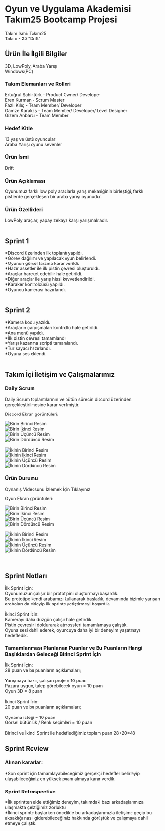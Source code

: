 # Oyun ve Uygulama Akademisi Takım25 Bootcamp Projesi

Takım İsmi: Takım25 <br>
Takım - 25 "Drift"


## Ürün İle İlgili Bilgiler
3D, LowPoly, Araba Yarışı <br>
Windows(PC)


### Takım Elemanları	ve Rolleri

Ertuğrul Şahintürk	- Product Owner/ Developer <br>
Eren Kurman	- Scrum Master <br>
Fazlı Kılıç	- Team Member/ Developer <br>
Gamze Karakaş	- Team Member/ Developer/ Level Designer <br>
Gizem	Anbarcı - Team Member


### Hedef Kitle

13 yaş ve üstü oyuncular <br>
Araba Yarışı oyunu sevenler


### Ürün İsmi

Drift


### Ürün Açıklaması

Oyunumuz farklı low poly araçlarla yarış mekaniğinin birleştiği, farklı pistlerde gerçekleşen bir araba yarışı oyunudur.


### Ürün Özellikleri

LowPoly araçlar, yapay zekaya karşı yarışmaktadır.
 <br>
 <br>

## Sprint 1

*Discord üzerinden ilk toplantı yapıldı. <br>
*Görev dağılımı ve yapılacak oyun belirlendi. <br>
*Oyunun görsel tarzına karar verildi. <br>
*Hazır assetler ile ilk pistin çevresi oluşturuldu. <br>
*Araçlar hareket edebilir hale getirildi. <br>
*Diğer araçlar ile yarış hissi kuvvetlendirildi. <br>
*Karaker kontrolcüsü yapıldı. <br>
*Oyuncu kamerası hazırlandı.
 <br>
 <br>

## Sprint 2

*Kamera kodu yazıldı. <br>
*Araçların çarpışmaları kontrollü hale getirildi. <br>
*Ana menü yapıldı. <br>
*İlk pistin çevresi tamamlandı. <br>
*Yarışı kazanma scripti tamamlandı. <br>
*Tur sayacı hazırlandı. <br>
*Oyuna ses eklendi.
 <br>
 <br>

## Takım İçi İletişim ve Çalışmalarımız

### Daily Scrum

Daily Scrum toplantılarının ve bütün sürecin discord üzerinden gerçekleştirilmesine karar verilmiştir. <br>

Discord Ekran görüntüleri: <br>

![Birin Birinci Resim](https://github.com/Ertusta/ProjectBootcamp/blob/main/ExternalResources/01.png) <br>
![Birin İkinci Resim](https://github.com/Ertusta/ProjectBootcamp/blob/main/ExternalResources/02.png) <br>
![Birin Üçüncü Resim](https://github.com/Ertusta/ProjectBootcamp/blob/main/ExternalResources/03.png) <br>
![Birin Dördüncü Resim](https://github.com/Ertusta/ProjectBootcamp/blob/main/ExternalResources/04.png) <br>
<br>
![İkinin Birinci Resim](https://github.com/Ertusta/ProjectBootcamp/blob/main/ExternalResources/01.png) <br>
![İkinin İkinci Resim](https://github.com/Ertusta/ProjectBootcamp/blob/main/ExternalResources/02.png) <br>
![İkinin Üçüncü Resim](https://github.com/Ertusta/ProjectBootcamp/blob/main/ExternalResources/03.png) <br>
![İkinin Dördüncü Resim](https://github.com/Ertusta/ProjectBootcamp/blob/main/ExternalResources/04.png) <br>

### Ürün Durumu

[Oynanış Videosunu İzlemek İçin Tıklayınız](https://youtu.be/kRaW8A0Vtqs)

Oyun Ekran görüntüleri: <br>

![Birin Birinci Resim](https://github.com/Ertusta/ProjectBootcamp/blob/main/ExternalResources/05.png) <br>
![Birin İkinci Resim](https://github.com/Ertusta/ProjectBootcamp/blob/main/ExternalResources/06.png) <br>
![Birin Üçüncü Resim](https://github.com/Ertusta/ProjectBootcamp/blob/main/ExternalResources/07.png) <br>
![Birin Dördüncü Resim](https://github.com/Ertusta/ProjectBootcamp/blob/main/ExternalResources/08.png) <br>
 <br>
![İkinin Birinci Resim](https://github.com/Ertusta/ProjectBootcamp/blob/main/ExternalResources/05.png) <br>
![İkinin İkinci Resim](https://github.com/Ertusta/ProjectBootcamp/blob/main/ExternalResources/06.png) <br>
![İkinin Üçüncü Resim](https://github.com/Ertusta/ProjectBootcamp/blob/main/ExternalResources/07.png) <br>
![İkinin Dördüncü Resim](https://github.com/Ertusta/ProjectBootcamp/blob/main/ExternalResources/08.png) <br>
 <br>
 <br>

## Sprint Notları
İlk Sprint İçin: <br>
Oyunumuzun çalışır bir prototipini oluşturmayı başardık. <br>
Bu prototipe kendi arabamızı kullanarak başladık, devamında bizimle yarışan arabaları da ekleyip ilk sprinte yetiştirmeyi başardık. <br>
 <br>
İkinci Sprint İçin: <br>
Kamerayı daha düzgün çalışır hale getirdik. <br>
Pistin çevresini doldurarak atmossferi tamamlamaya çalıştık. <br>
Oyuna sesi dahil ederek, oyuncuya daha iyi bir deneyim yaşatmayı hedefledik. <br>

### Tamamlanması Planlanan Puanlar ve Bu Puanların Hangi Başlıklardan Geleceği Birinci Sprint İçin
İlk Sprint İçin: <br>
28 puan ve bu puanların açıklamaları; <br>
 <br>
Yarışmaya hazır, çalışan proje = 10 puan <br>
Pazara uygun, talep görebilecek oyun = 10 puan <br>
Oyun 3D = 8 puan <br>
 <br>
İkinci Sprint İçin: <br>
20 puan ve bu puanların açıklamaları; <br>
 <br>
Oynama isteği = 10 puan <br>
Görsel bütünlük / Renk seçimleri  = 10 puan <br>
<br>
Birinci ve İkinci Sprint ile hedeflediğimiz toplam puan 28+20=48 <br>

## Sprint Review


### Alınan kararlar:

*Son sprint için tamamlayabileceğimiz gerçekçi hedefler belirleyip ulaşabileceğimiz en yüksek puanı almaya karar verdik. <br>


### Sprint Retrospective

*İlk sprintten elde ettiğimiz deneyim, takımdaki bazı arkadaşlarımıza ulaşmakta çektiğimiz zorluktu.<br>
*İkinci sprinte başlarken öncelikle bu arkadaşlarımızla iletişime geçip bu aksaklığı nasıl giderebileceğimiz hakkında görüştük ve çalışmaya dahil etmeye çalıştık. <br>
<br>
<br>




